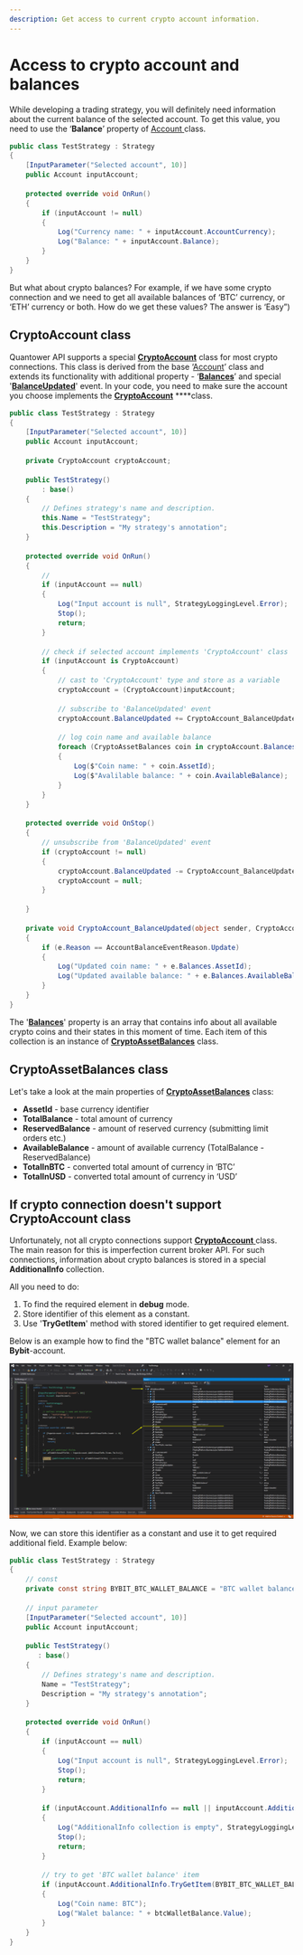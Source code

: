 ```yaml
---
description: Get access to current crypto account information.
---
```


# Access to crypto account and balances

While developing a trading strategy, you will definitely need information about the current balance of the selected account. To get this value, you need to use the ‘**Balance**’ property of [Account ](https://api.quantower.com/docs/TradingPlatform.BusinessLayer.Account.html)class. 

```csharp
public class TestStrategy : Strategy
{
    [InputParameter("Selected account", 10)]
    public Account inputAccount;
          
    protected override void OnRun()
    {
        if (inputAccount != null)
        {
            Log("Currency name: " + inputAccount.AccountCurrency);
            Log("Balance: " + inputAccount.Balance);
        }
    }
}
```

But what about crypto balances? For example, if we have some crypto connection and we need to get all available balances of ‘BTC’ currency, or ‘ETH’ currency or both. How do we get these values? The answer is ‘Easy”\)

## **CryptoAccount class**

Quantower API supports a special [**CryptoAccount**](https://api.quantower.com/docs/TradingPlatform.BusinessLayer.CryptoAccount.html) class for most crypto connections.  This class is derived from the base ‘[Account](https://api.quantower.com/docs/TradingPlatform.BusinessLayer.Account.html)’ class and extends its functionality with additional property - ‘[**Balances**](https://api.quantower.com/docs/TradingPlatform.BusinessLayer.CryptoAccount.html#TradingPlatform_BusinessLayer_CryptoAccount_Balances)’ and special '[**BalanceUpdated**](https://api.quantower.com/docs/TradingPlatform.BusinessLayer.CryptoAccount.html#TradingPlatform_BusinessLayer_CryptoAccount_BalanceUpdated)' event. In your code, you need to make sure the account you choose implements the [**CryptoAccount**](https://api.quantower.com/docs/TradingPlatform.BusinessLayer.CryptoAccount.html) ****class.

```csharp
public class TestStrategy : Strategy
{
    [InputParameter("Selected account", 10)]
    public Account inputAccount;
    
    private CryptoAccount cryptoAccount;
               
    public TestStrategy()
        : base()
    {
        // Defines strategy's name and description.
        this.Name = "TestStrategy";
        this.Description = "My strategy's annotation";
    }
         
    protected override void OnRun()
    {
        // 
        if (inputAccount == null)
        {
            Log("Input account is null", StrategyLoggingLevel.Error); 
            Stop();
            return;
        }
    
        // check if selected account implements 'CryptoAccount' class
        if (inputAccount is CryptoAccount)
        {
            // cast to 'CryptoAccount' type and store as a variable
            cryptoAccount = (CryptoAccount)inputAccount;
            
            // subscribe to 'BalanceUpdated' event
            cryptoAccount.BalanceUpdated += CryptoAccount_BalanceUpdated;
            
            // log coin name and available balance
            foreach (CryptoAssetBalances coin in cryptoAccount.Balances)
            {
                Log($"Coin name: " + coin.AssetId);
                Log($"Avalilable balance: " + coin.AvailableBalance);
            }
        }
    }
    
    protected override void OnStop()
    {
        // unsubscribe from 'BalanceUpdated' event
        if (cryptoAccount != null)
        {
            cryptoAccount.BalanceUpdated -= CryptoAccount_BalanceUpdated;
            cryptoAccount = null;
        }
        
    }
    
    private void CryptoAccount_BalanceUpdated(object sender, CryptoAccountEventArgs e)
    {
        if (e.Reason == AccountBalanceEventReason.Update)
        {
            Log("Updated coin name: " + e.Balances.AssetId);
            Log("Updated available balance: " + e.Balances.AvailableBalance);
        }
    }
}
```

The '[**Balances**](https://api.quantower.com/docs/TradingPlatform.BusinessLayer.CryptoAccount.html#TradingPlatform_BusinessLayer_CryptoAccount_Balances)' property is an array that contains info about all available crypto coins and their states in this moment of time. Each item of this collection is an instance of [**CryptoAssetBalances**](https://api.quantower.com/docs/TradingPlatform.BusinessLayer.CryptoAssetBalances.html) class.

## CryptoAssetBalances class

Let's take a look at the main properties of [**CryptoAssetBalances**](https://api.quantower.com/docs/TradingPlatform.BusinessLayer.CryptoAssetBalances.html) class:

* **AssetId** - base currency identifier
* **TotalBalance** - total amount of currency
* **ReservedBalance** - amount of reserved currency \(submitting limit orders etc.\)
* **AvailableBalance** - amount of available currency \(TotalBalance - ReservedBalance\)
* **TotalInBTC** - converted total amount of currency in ‘BTC’
* **TotalInUSD** - converted total amount of currency in ‘USD’

## If crypto connection doesn't support CryptoAccount class

Unfortunately, not all crypto connections support [**CryptoAccount** ](https://api.quantower.com/docs/TradingPlatform.BusinessLayer.CryptoAccount.html)class. The main reason for this is imperfection current broker API. For such connections, information about crypto balances is stored in a special **AdditionalInfo** collection.

All you need to do:

1. To find the required element in **debug** mode.
2. Store identifier of this element as a constant. 
3. Use '**TryGetItem**' method with stored identifier to get required element.

Below is an example how to find the "BTC wallet balance" element for an **Bybit**-account.

![](../.gitbook/assets/debug_additional_fields.png)

Now, we can store this identifier as a constant and use it to get required additional field. Example below:

```csharp
public class TestStrategy : Strategy
{
    // const
    private const string BYBIT_BTC_WALLET_BALANCE = "BTC wallet balance";
    
    // input parameter
    [InputParameter("Selected account", 10)]
    public Account inputAccount;
    
    public TestStrategy()
       : base()
    {
        // Defines strategy's name and description.
        Name = "TestStrategy";
        Description = "My strategy's annotation";
    }
    
    protected override void OnRun()
    {
        if (inputAccount == null)
        {
            Log("Input account is null", StrategyLoggingLevel.Error);
            Stop();
            return;
        }
        
        if (inputAccount.AdditionalInfo == null || inputAccount.AdditionalInfo.Count == 0)
        {
            Log("AdditionalInfo collection is empty", StrategyLoggingLevel.Error);
            Stop();
            return;
        }
        
        // try to get 'BTC wallet balance' item       
        if (inputAccount.AdditionalInfo.TryGetItem(BYBIT_BTC_WALLET_BALANCE, out AdditionalInfoItem btcWalletBalance))
        {
            Log("Coin name: BTC");
            Log("Walet balance: " + btcWalletBalance.Value);
        }
    }
}
```

